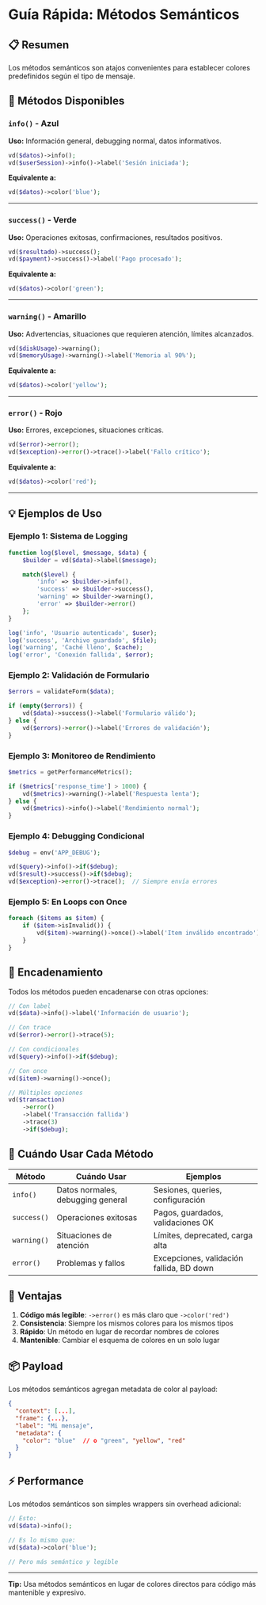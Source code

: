 # Guía Rápida: Métodos Semánticos

## 📋 Resumen

Los métodos semánticos son atajos convenientes para establecer colores predefinidos según el tipo de mensaje.

## 🎨 Métodos Disponibles

### `info()` - Azul
**Uso:** Información general, debugging normal, datos informativos.

```php
vd($datos)->info();
vd($userSession)->info()->label('Sesión iniciada');
```

**Equivalente a:**
```php
vd($datos)->color('blue');
```

---

### `success()` - Verde
**Uso:** Operaciones exitosas, confirmaciones, resultados positivos.

```php
vd($resultado)->success();
vd($payment)->success()->label('Pago procesado');
```

**Equivalente a:**
```php
vd($datos)->color('green');
```

---

### `warning()` - Amarillo
**Uso:** Advertencias, situaciones que requieren atención, límites alcanzados.

```php
vd($diskUsage)->warning();
vd($memoryUsage)->warning()->label('Memoria al 90%');
```

**Equivalente a:**
```php
vd($datos)->color('yellow');
```

---

### `error()` - Rojo
**Uso:** Errores, excepciones, situaciones críticas.

```php
vd($error)->error();
vd($exception)->error()->trace()->label('Fallo crítico');
```

**Equivalente a:**
```php
vd($datos)->color('red');
```

---

## 💡 Ejemplos de Uso

### Ejemplo 1: Sistema de Logging
```php
function log($level, $message, $data) {
    $builder = vd($data)->label($message);

    match($level) {
        'info' => $builder->info(),
        'success' => $builder->success(),
        'warning' => $builder->warning(),
        'error' => $builder->error()
    };
}

log('info', 'Usuario autenticado', $user);
log('success', 'Archivo guardado', $file);
log('warning', 'Caché lleno', $cache);
log('error', 'Conexión fallida', $error);
```

### Ejemplo 2: Validación de Formulario
```php
$errors = validateForm($data);

if (empty($errors)) {
    vd($data)->success()->label('Formulario válido');
} else {
    vd($errors)->error()->label('Errores de validación');
}
```

### Ejemplo 3: Monitoreo de Rendimiento
```php
$metrics = getPerformanceMetrics();

if ($metrics['response_time'] > 1000) {
    vd($metrics)->warning()->label('Respuesta lenta');
} else {
    vd($metrics)->info()->label('Rendimiento normal');
}
```

### Ejemplo 4: Debugging Condicional
```php
$debug = env('APP_DEBUG');

vd($query)->info()->if($debug);
vd($result)->success()->if($debug);
vd($exception)->error()->trace();  // Siempre envía errores
```

### Ejemplo 5: En Loops con Once
```php
foreach ($items as $item) {
    if ($item->isInvalid()) {
        vd($item)->warning()->once()->label('Item inválido encontrado');
    }
}
```

## 🔗 Encadenamiento

Todos los métodos pueden encadenarse con otras opciones:

```php
// Con label
vd($data)->info()->label('Información de usuario');

// Con trace
vd($error)->error()->trace(5);

// Con condicionales
vd($query)->info()->if($debug);

// Con once
vd($item)->warning()->once();

// Múltiples opciones
vd($transaction)
    ->error()
    ->label('Transacción fallida')
    ->trace(3)
    ->if($debug);
```

## 🎯 Cuándo Usar Cada Método

| Método | Cuándo Usar | Ejemplos |
|--------|-------------|----------|
| `info()` | Datos normales, debugging general | Sesiones, queries, configuración |
| `success()` | Operaciones exitosas | Pagos, guardados, validaciones OK |
| `warning()` | Situaciones de atención | Límites, deprecated, carga alta |
| `error()` | Problemas y fallos | Excepciones, validación fallida, BD down |

## 🚀 Ventajas

1. **Código más legible**: `->error()` es más claro que `->color('red')`
2. **Consistencia**: Siempre los mismos colores para los mismos tipos
3. **Rápido**: Un método en lugar de recordar nombres de colores
4. **Mantenible**: Cambiar el esquema de colores en un solo lugar

## 📦 Payload

Los métodos semánticos agregan metadata de color al payload:

```json
{
  "context": [...],
  "frame": {...},
  "label": "Mi mensaje",
  "metadata": {
    "color": "blue"  // o "green", "yellow", "red"
  }
}
```

## ⚡ Performance

Los métodos semánticos son simples wrappers sin overhead adicional:

```php
// Esto:
vd($data)->info();

// Es lo mismo que:
vd($data)->color('blue');

// Pero más semántico y legible
```

---

**Tip:** Usa métodos semánticos en lugar de colores directos para código más mantenible y expresivo.
